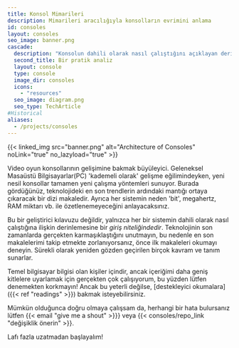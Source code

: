 ```yaml
---
title: Konsol Mimarileri
description: Mimarileri aracılığıyla konsolların evrimini anlama
id: consoles
layout: consoles
seo_image: banner.png
cascade:
  description: "Konsolun dahili olarak nasıl çalıştığını açıklayan derinlemesine bir analiz"
  second_title: Bir pratik analiz
  layout: console
  type: console
  image_dir: consoles
  icons:
    - "resources"
  seo_image: diagram.png
  seo_type: TechArticle
#Historical
aliases:
  - /projects/consoles
---
```


{{< linked_img src="banner.png" alt="Architecture of Consoles" noLink="true" no_lazyload="true" >}}

Video oyun konsollarının gelişimine bakmak büyüleyici. Geleneksel Masaüstü Bilgisayarlar(PC) 'kademeli olarak' gelişme eğilimindeyken, yeni nesil konsollar tamamen yeni çalışma yöntemleri sunuyor. Burada gördüğünüz, teknolojideki en son trendlerin ardındaki mantığı ortaya çıkaracak bir dizi makaledir. Ayrıca her sistemin neden 'bit', megahertz, RAM miktarı vb. ile özetlenemeyeceğini anlayacaksınız.

Bu bir geliştirici kılavuzu değildir, yalnızca her bir sistemin dahili olarak nasıl çalıştığına ilişkin derinlemesine bir *giriş niteliğindedir*. Teknolojinin son zamanlarda gerçekten karmaşıklaştığını unutmayın, bu nedenle en son makalelerimi takip etmekte zorlanıyorsanız, önce ilk makaleleri okumayı deneyin. Sürekli olarak yeniden gözden geçirilen birçok kavram ve tanım sunarlar.

Temel bilgisayar bilgisi olan kişiler içindir, ancak içeriğimi daha geniş kitlelere uyarlamak için gerçekten çok çalışıyorum, bu yüzden lütfen denemekten korkmayın! Ancak bu yeterli değilse, [destekleyici okumalara]({{< ref "readings" >}}) bakmak isteyebilirsiniz.

Mümkün olduğunca doğru olmaya çalışsam da, herhangi bir hata bulursanız lütfen {{< email "give me a shout" >}}} veya {{< consoles/repo_link "değişiklik önerin" >}}.

Lafı fazla uzatmadan başlayalım!
